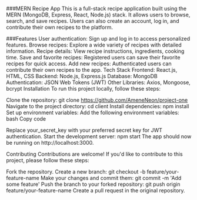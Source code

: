 ###MERN Recipe App
This is a full-stack recipe application built using the MERN (MongoDB, Express, React, Node.js) stack. It allows users to browse, search, and save recipes. Users can also create an account, log in, and contribute their own recipes to the platform.

###Features
User authentication: Sign up and log in to access personalized features.
Browse recipes: Explore a wide variety of recipes with detailed information.
Recipe details: View recipe instructions, ingredients, cooking time.
Save and favorite recipes: Registered users can save their favorite recipes for quick access.
Add new recipes: Authenticated users can contribute their own recipes to the app.
Tech Stack
Frontend: React.js, HTML, CSS
Backend: Node.js, Express.js
Database: MongoDB
Authentication: JSON Web Tokens (JWT)
Other Libraries: Axios, Mongoose, bcrypt
Installation
To run this project locally, follow these steps:

Clone the repository: git clone https://github.com/AmeneNeon/project-one
Navigate to the project directory: cd client
Install dependencies: npm install
Set up environment variables:
Add the following environment variables:
bash
Copy code

Replace your_secret_key with your preferred secret key for JWT authentication.
Start the development server: npm start
The app should now be running on http://localhost:3000.

Contributing
Contributions are welcome! If you'd like to contribute to this project, please follow these steps:

Fork the repository.
Create a new branch: git checkout -b feature/your-feature-name
Make your changes and commit them: git commit -m 'Add some feature'
Push the branch to your forked repository: git push origin feature/your-feature-name
Create a pull request in the original repository.



